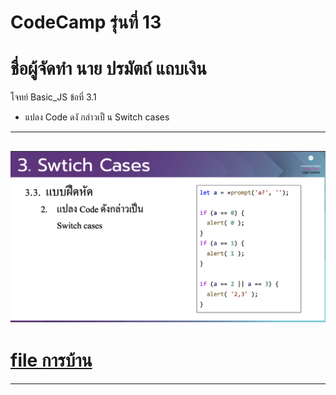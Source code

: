 # CodeCamp รุ่นที่ 13

# **ชื่อผู้จัดทำ นาย ปรมัตถ์ แถบเงิน**

โจทย์ Basic_JS ข้อที่ 3.1
- แปลง Code ดงั กล่าวเป็ น
Switch cases
---
![picpra gob](pic3.2.png)
---
# [file การบ้าน](basicJS32.html)
---